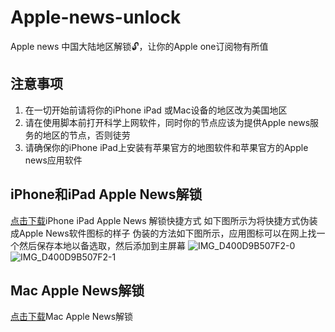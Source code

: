 # Apple-news-unlock
Apple news 中国大陆地区解锁🔓，让你的Apple one订阅物有所值
## 注意事项
1. 在一切开始前请将你的iPhone iPad 或Mac设备的地区改为美国地区
2. 请在使用脚本前打开科学上网软件，同时你的节点应该为提供Apple news服务的地区的节点，否则徒劳
3. 请确保你的iPhone iPad上安装有苹果官方的地图软件和苹果官方的Apple news应用软件
## iPhone和iPad Apple News解锁
[点击下载](https://www.icloud.com/shortcuts/269d39c48095452b8c80ae7279e8386c)iPhone iPad Apple News 解锁快捷方式
如下图所示为将快捷方式伪装成Apple News软件图标的样子
伪装的方法如下图所示，应用图标可以在网上找一个然后保存本地以备选取，然后添加到主屏幕
![IMG_D400D9B507F2-0]([https://user-images.githubusercontent.com/77945509/171354568-81fb0fb7-ab9e-47ab-abeb-a34bff4c04fe.jpeg](https://user-images.githubusercontent.com/77945509/171357355-293fb20e-ae9c-4d10-96a7-b6908297eb94.png))
![IMG_D400D9B507F2-1](https://user-images.githubusercontent.com/77945509/171354568-81fb0fb7-ab9e-47ab-abeb-a34bff4c04fe.jpeg)
## Mac Apple News解锁
[点击下载](https://www.icloud.com/shortcuts/7cf89f7922cf45e6b9dd97df5021c024)Mac Apple News解锁
